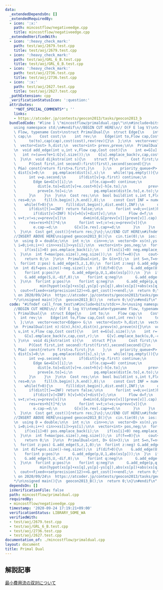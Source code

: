 ```yaml
---
data:
  _extendedDependsOn: []
  _extendedRequiredBy:
  - icon: ':x:'
    path: mincostflow/negativeedge.cpp
    title: mincostflow/negativeedge.cpp
  _extendedVerifiedWith:
  - icon: ':heavy_check_mark:'
    path: test/aoj/2679.test.cpp
    title: test/aoj/2679.test.cpp
  - icon: ':heavy_check_mark:'
    path: test/aoj/GRL_6_B.test.cpp
    title: test/aoj/GRL_6_B.test.cpp
  - icon: ':heavy_check_mark:'
    path: test/aoj/2736.test.cpp
    title: test/aoj/2736.test.cpp
  - icon: ':x:'
    path: test/aoj/2627.test.cpp
    title: test/aoj/2627.test.cpp
  _pathExtension: cpp
  _verificationStatusIcon: ':question:'
  attributes:
    '*NOT_SPECIAL_COMMENTS*': ''
    links:
    - https://atcoder.jp/contests/geocon2013/tasks/geocon2013_b
  bundledCode: "#line 1 \"mincostflow/primaldual.cpp\"\n\n#include<bits/stdc++.h>\n\
    using namespace std;\n#endif\n//BEGIN CUT HERE\n// O(F E log V)\ntemplate<typename\
    \ Flow, typename Cost>\nstruct PrimalDual{\n  struct Edge{\n    int to;\n    Flow\
    \ cap;\n    Cost cost;\n    int rev;\n    Edge(int to,Flow cap,Cost cost,int rev):\n\
    \      to(to),cap(cap),cost(cost),rev(rev){}\n  };\n\n  vector<vector<Edge>> G;\n\
    \  vector<Cost> h,dist;\n  vector<int> prevv,preve;\n\n  PrimalDual(int n):G(n),h(n),dist(n),prevv(n),preve(n){}\n\
    \n  void add_edge(int u,int v,Flow cap,Cost cost){\n    int e=G[u].size();\n \
    \   int r=(u==v?e+1:G[v].size());\n    G[u].emplace_back(v,cap,cost,r);\n    G[v].emplace_back(u,0,-cost,e);\n\
    \  }\n\n  void dijkstra(int s){\n    struct P{\n      Cost first;\n      int second;\n\
    \      P(Cost first,int second):first(first),second(second){}\n      bool operator<(const\
    \ P&a) const{return first>a.first;}\n    };\n    priority_queue<P> pq;\n\n   \
    \ dist[s]=0;\n    pq.emplace(dist[s],s);\n    while(!pq.empty()){\n      P p=pq.top();pq.pop();\n\
    \      int v=p.second;\n      if(dist[v]<p.first) continue;\n      for(int i=0;i<(int)G[v].size();i++){\n\
    \        Edge &e=G[v][i];\n        if(e.cap==0) continue;\n        if(dist[v]+e.cost+h[v]-h[e.to]<dist[e.to]){\n\
    \          dist[e.to]=dist[v]+e.cost+h[v]-h[e.to];\n          prevv[e.to]=v;\n\
    \          preve[e.to]=i;\n          pq.emplace(dist[e.to],e.to);\n        }\n\
    \      }\n    }\n  }\n\n  Cost res;\n\n  bool build(int s,int t,Flow f){\n   \
    \ res=0;\n    fill(h.begin(),h.end(),0);\n    const Cost INF = numeric_limits<Cost>::max();\n\
    \    while(f>0){\n      fill(dist.begin(),dist.end(),INF);\n      dijkstra(s);\n\
    \      if(dist[t]==INF) return false;\n\n      for(int v=0;v<(int)h.size();v++)\n\
    \        if(dist[v]<INF) h[v]=h[v]+dist[v];\n\n      Flow d=f;\n      for(int\
    \ v=t;v!=s;v=prevv[v])\n        d=min(d,G[prevv[v]][preve[v]].cap);\n\n      f-=d;\n\
    \      res=res+h[t]*d;\n      for(int v=t;v!=s;v=prevv[v]){\n        Edge &e=G[prevv[v]][preve[v]];\n\
    \        e.cap-=d;\n        G[v][e.rev].cap+=d;\n      }\n    }\n    return true;\n\
    \  }\n\n  Cost get_cost(){return res;}\n};\n//END CUT HERE\n#ifndef call_from_test\n\
    //INSERT ABOVE HERE\nsigned geocon2013_B(){\n  cin.tie(0);\n  ios::sync_with_stdio(0);\n\
    \n  using D = double;\n\n  int n;\n  cin>>n;\n  vector<D> xs(n),ys(n);\n  for(int\
    \ i=0;i<n;i++) cin>>xs[i]>>ys[i];\n\n  vector<int> pos,neg;\n  for(int i=0;i<n;i++){\n\
    \    if(xs[i]>0) pos.emplace_back(i);\n    if(xs[i]<0) neg.emplace_back(i);\n\
    \  }\n\n  int f=max(pos.size(),neg.size());\n  if(f==0){\n    cout<<0<<endl;\n\
    \    return 0;\n  }\n\n  PrimalDual<int, D> G(n+3);\n  int S=n,T=n+1,U=n+2;\n\
    \  for(int z:pos) G.add_edge(S,z,1,0);\n  for(int z:neg) G.add_edge(z,T,1,0);\n\
    \n  int dif=pos.size()-neg.size();\n  if(dif>0){\n    G.add_edge(U,T,dif,0);\n\
    \    for(int p:pos)\n      G.add_edge(p,U,1,abs(xs[p]));\n  }\n  if(dif<0){\n\
    \    G.add_edge(S,U,-dif,0);\n    for(int q:neg)\n      G.add_edge(U,q,1,abs(xs[q]));\n\
    \  }\n\n  for(int p:pos)\n    for(int q:neg)\n      G.add_edge(p,q,1,\n      \
    \           min(hypot(xs[p]+xs[q],ys[p]-ys[q]),abs(xs[p])+abs(xs[q])));\n\n  assert(G.build(S,T,f));\n\
    \  cout<<fixed<<setprecision(12)<<G.get_cost()<<endl;\n  return 0;\n}\n/*\n  verified\
    \ on 2020/09/24\n  https://atcoder.jp/contests/geocon2013/tasks/geocon2013_b\n\
    */\n\nsigned main(){\n  geocon2013_B();\n  return 0;\n}\n#endif\n"
  code: "#ifndef call_from_test\n#include<bits/stdc++.h>\nusing namespace std;\n#endif\n\
    //BEGIN CUT HERE\n// O(F E log V)\ntemplate<typename Flow, typename Cost>\nstruct\
    \ PrimalDual{\n  struct Edge{\n    int to;\n    Flow cap;\n    Cost cost;\n  \
    \  int rev;\n    Edge(int to,Flow cap,Cost cost,int rev):\n      to(to),cap(cap),cost(cost),rev(rev){}\n\
    \  };\n\n  vector<vector<Edge>> G;\n  vector<Cost> h,dist;\n  vector<int> prevv,preve;\n\
    \n  PrimalDual(int n):G(n),h(n),dist(n),prevv(n),preve(n){}\n\n  void add_edge(int\
    \ u,int v,Flow cap,Cost cost){\n    int e=G[u].size();\n    int r=(u==v?e+1:G[v].size());\n\
    \    G[u].emplace_back(v,cap,cost,r);\n    G[v].emplace_back(u,0,-cost,e);\n \
    \ }\n\n  void dijkstra(int s){\n    struct P{\n      Cost first;\n      int second;\n\
    \      P(Cost first,int second):first(first),second(second){}\n      bool operator<(const\
    \ P&a) const{return first>a.first;}\n    };\n    priority_queue<P> pq;\n\n   \
    \ dist[s]=0;\n    pq.emplace(dist[s],s);\n    while(!pq.empty()){\n      P p=pq.top();pq.pop();\n\
    \      int v=p.second;\n      if(dist[v]<p.first) continue;\n      for(int i=0;i<(int)G[v].size();i++){\n\
    \        Edge &e=G[v][i];\n        if(e.cap==0) continue;\n        if(dist[v]+e.cost+h[v]-h[e.to]<dist[e.to]){\n\
    \          dist[e.to]=dist[v]+e.cost+h[v]-h[e.to];\n          prevv[e.to]=v;\n\
    \          preve[e.to]=i;\n          pq.emplace(dist[e.to],e.to);\n        }\n\
    \      }\n    }\n  }\n\n  Cost res;\n\n  bool build(int s,int t,Flow f){\n   \
    \ res=0;\n    fill(h.begin(),h.end(),0);\n    const Cost INF = numeric_limits<Cost>::max();\n\
    \    while(f>0){\n      fill(dist.begin(),dist.end(),INF);\n      dijkstra(s);\n\
    \      if(dist[t]==INF) return false;\n\n      for(int v=0;v<(int)h.size();v++)\n\
    \        if(dist[v]<INF) h[v]=h[v]+dist[v];\n\n      Flow d=f;\n      for(int\
    \ v=t;v!=s;v=prevv[v])\n        d=min(d,G[prevv[v]][preve[v]].cap);\n\n      f-=d;\n\
    \      res=res+h[t]*d;\n      for(int v=t;v!=s;v=prevv[v]){\n        Edge &e=G[prevv[v]][preve[v]];\n\
    \        e.cap-=d;\n        G[v][e.rev].cap+=d;\n      }\n    }\n    return true;\n\
    \  }\n\n  Cost get_cost(){return res;}\n};\n//END CUT HERE\n#ifndef call_from_test\n\
    //INSERT ABOVE HERE\nsigned geocon2013_B(){\n  cin.tie(0);\n  ios::sync_with_stdio(0);\n\
    \n  using D = double;\n\n  int n;\n  cin>>n;\n  vector<D> xs(n),ys(n);\n  for(int\
    \ i=0;i<n;i++) cin>>xs[i]>>ys[i];\n\n  vector<int> pos,neg;\n  for(int i=0;i<n;i++){\n\
    \    if(xs[i]>0) pos.emplace_back(i);\n    if(xs[i]<0) neg.emplace_back(i);\n\
    \  }\n\n  int f=max(pos.size(),neg.size());\n  if(f==0){\n    cout<<0<<endl;\n\
    \    return 0;\n  }\n\n  PrimalDual<int, D> G(n+3);\n  int S=n,T=n+1,U=n+2;\n\
    \  for(int z:pos) G.add_edge(S,z,1,0);\n  for(int z:neg) G.add_edge(z,T,1,0);\n\
    \n  int dif=pos.size()-neg.size();\n  if(dif>0){\n    G.add_edge(U,T,dif,0);\n\
    \    for(int p:pos)\n      G.add_edge(p,U,1,abs(xs[p]));\n  }\n  if(dif<0){\n\
    \    G.add_edge(S,U,-dif,0);\n    for(int q:neg)\n      G.add_edge(U,q,1,abs(xs[q]));\n\
    \  }\n\n  for(int p:pos)\n    for(int q:neg)\n      G.add_edge(p,q,1,\n      \
    \           min(hypot(xs[p]+xs[q],ys[p]-ys[q]),abs(xs[p])+abs(xs[q])));\n\n  assert(G.build(S,T,f));\n\
    \  cout<<fixed<<setprecision(12)<<G.get_cost()<<endl;\n  return 0;\n}\n/*\n  verified\
    \ on 2020/09/24\n  https://atcoder.jp/contests/geocon2013/tasks/geocon2013_b\n\
    */\n\nsigned main(){\n  geocon2013_B();\n  return 0;\n}\n#endif\n"
  dependsOn: []
  isVerificationFile: false
  path: mincostflow/primaldual.cpp
  requiredBy:
  - mincostflow/negativeedge.cpp
  timestamp: '2020-09-24 17:19:21+09:00'
  verificationStatus: LIBRARY_SOME_WA
  verifiedWith:
  - test/aoj/2679.test.cpp
  - test/aoj/GRL_6_B.test.cpp
  - test/aoj/2736.test.cpp
  - test/aoj/2627.test.cpp
documentation_of: ./mincostflow/primaldual.cpp
layout: document
title: Primal Dual
---
```


## 解説記事
[最小費用流の双対について](https://beet-aizu.hatenablog.com/entry/2019/10/20/150649)
